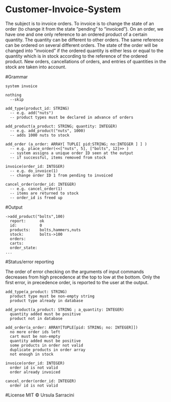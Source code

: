 # Customer-Invoice-System
The subject is to invoice orders. To invoice is to change the state of an order (to change it from the state “pending” to “invoiced”). On an order, we have one and one only reference to an ordered product of a certain quantity. The quantity can be different to other orders. The same reference can be ordered on several different orders. The state of the order will be changed into “invoiced” if the ordered quantity is either less or equal to the quantity which is in stock according to the reference of the ordered product. New orders, cancellations of orders, and entries of quantities in the stock are taken into account.

#Grammar
```
system invoice
 
nothing
  --skip
 
add_type(product_id: STRING)
  -- e.g. add("nuts")
  -- product types must be declared in advance of orders
 
add_product(a_product: STRING; quantity: INTEGER)
  -- e.g. add_product("nuts", 1000)
  -- adds 1000 nuts to stock
 
add_order (a_order: ARRAY[ TUPLE[ pid:STRING; no:INTEGER ] ] )
  -- e.g. place_order(<<["nuts", 5], ["bolts", 12]>> )
  -- system assigns a unique order ID seen at the output
  -- if successful, items removed from stock
 
invoice(order_id: INTEGER)
  -- e.g. do_invoice(1)
  -- change order ID 1 from pending to invoiced
 
cancel_order(order_id: INTEGER)
  -- e.g. cancel_order(1)
  -- items are returned to stock
  -- order_id is freed up
```
#Output
```
->add_product("bolts",100)
  report:      ok
  id:          0
  products:    bolts,hammers,nuts
  stock:       bolts->100
  orders:      
  carts:       
  order_state: 
...
```
#Status/error reporting

The order of error checking on the arguments of input commands decreases from high precedence at the top to low at the bottom. Only the first error, in precedence order, is reported to the user at the output.
```
add_type(a_product: STRING)
  product type must be non-empty string
  product type already in database

add_product(a_product: STRING ; a_quantity: INTEGER)
  quantity added must be positive
  product not in database

add_order(a_order: ARRAY[TUPLE[pid: STRING; no: INTEGER]])
  no more order ids left
  cart must be non-empty
  quantity added must be positive
  some products in order not valid
  duplicate products in order array
  not enough in stock

invoice(order_id: INTEGER)
  order id is not valid
  order already invoiced

cancel_order(order_id: INTEGER)
  order id is not valid
```

#License
MIT © Ursula Sarracini
